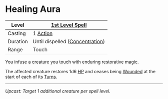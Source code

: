 # Healing Aura

| Level    | [1st Level Spell](1st%20Level%20Spells.md)                            |
| -------- | --------------------------------------------------------------------- |
| Casting  | 1 [Action](../../../../Game%20Procedures/Core%20Procedures/Action.md) |
| Duration | Until dispelled ([Concentration](../../Concentration.md))             |
| Range    | Touch                                                                 |

You infuse a creature you touch with enduring restorative magic.

The affected creature restores 1d6 [HP](../../../../Player%20Characters/Point%20Pools/Health%20Points.md) and ceases being [Wounded](../../../../Game%20Procedures/Conditions/Wounded.md) at the start of each of its [Turns](../../../../Game%20Procedures/Core%20Procedures/Turn.md).

---
*Upcast: Target 1 additional creature per spell level.*
